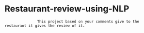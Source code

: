 # Restaurant-review-using-NLP
                   This project based on your comments give to the restaurant it gives the review of it.
                   
